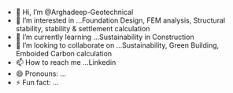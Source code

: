 - 👋 Hi, I’m @Arghadeep-Geotechnical
- 👀 I’m interested in ...Foundation Design, FEM analysis, Structural stability, stability & settlement calculation
- 🌱 I’m currently learning ...Sustainability in Construction
- 💞️ I’m looking to collaborate on ...Sustainability, Green Building, Emboided Carbon calculation
- 📫 How to reach me ...Linkedin
- 😄 Pronouns: ...
- ⚡ Fun fact: ...

<!---
Arghadeep-Geotechnical/Arghadeep-Geotechnical is a ✨ special ✨ repository because its `README.md` (this file) appears on your GitHub profile.
You can click the Preview link to take a look at your changes.
--->
